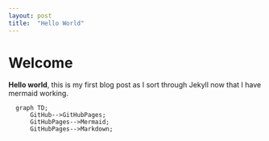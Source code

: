 ```yaml
---
layout: post
title:  "Hello World"
---
```


# Welcome

**Hello world**, this is my first blog post as I sort through Jekyll now that I have mermaid working.


```mermaid
  graph TD;
      GitHub-->GitHubPages;
      GitHubPages-->Mermaid;
      GitHubPages-->Markdown;
```